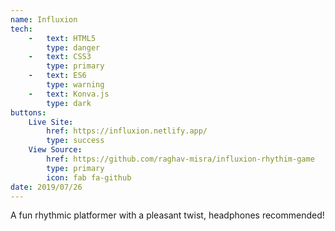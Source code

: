 ```yaml
---
name: Influxion 
tech: 
    -   text: HTML5
        type: danger
    -   text: CSS3
        type: primary
    -   text: ES6
        type: warning
    -   text: Konva.js
        type: dark
buttons:
    Live Site: 
        href: https://influxion.netlify.app/
        type: success
    View Source:
        href: https://github.com/raghav-misra/influxion-rhythim-game
        type: primary
        icon: fab fa-github 
date: 2019/07/26
---
```


A fun rhythmic platformer with a pleasant twist, headphones recommended!  